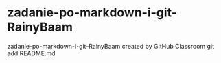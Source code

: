 # zadanie-po-markdown-i-git-RainyBaam
zadanie-po-markdown-i-git-RainyBaam created by GitHub Classroom
git add README.md
